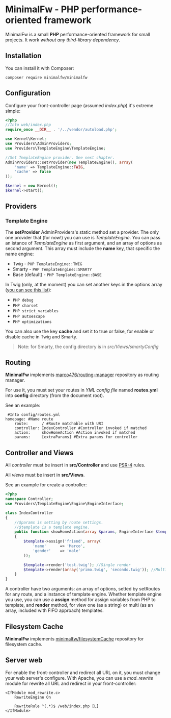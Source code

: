 # MinimalFw - PHP performance-oriented framework
MinimalFw is a small **PHP** performance-oriented framework for small projects. It work *without any third-library dependency*.

## Installation

You can install it with Composer:

```
composer require minimalfw/minimalfw
```

## Configuration

Configure your front-controller page (assumed *index.php*) it's extreme simple:

```PHP
<?php
//Into web/index.php
require_once __DIR__ . '/../vendor/autoload.php';

use Kernel\Kernel;
use Providers\AdminProviders;
use Providers\TemplateEngine\TemplateEngine;

//Set TemplateEngine provider. See next chapter.
AdminProviders::setProvider(new TemplateEngine(), array(
    'name' => TemplateEngine::TWIG,
    'cache' => false
));

$kernel = new Kernel();
$kernel->start();
```

## Providers

### Template Engine

The **setProvider** AdminProviders's static method set a provider. The only one provider that (for now!) you can use is *TemplateEngine*. You can pass an istance
of *TemplateEngine* as first argument, and an array of options as second argument. This array must include the **name** key, that specific the name engine:

* Twig           - ```PHP TemplateEngine::TWIG ```
* Smarty         - ```PHP TemplateEngine::SMARTY ```
* Base (default) - ```PHP TemplateEngine::BASE ```

In Twig (only, at the moment) you can set another keys in the options array ([you can see this list](http://twig.sensiolabs.org/doc/2.x/api.html#environment-options)):
* ```PHP debug ```
* ```PHP charset ```
* ```PHP strict_variables ```
* ```PHP autoescape ```
* ```PHP optimizations ```

You can also use the key **cache** and set it to true or false, for enable or disable cache in Twig and Smarty.

> Note: for Smarty, the config directory is in *src/Views/smartyConfig*

## Routing
**MinimalFw** implements [marco476/routing-manager](https://github.com/marco476/routing-manager) repository as routing manager.

For use it, you must set your routes in *YML config file* named **routes.yml** into **config** directory (from the document root).

See an example:

```YML
 #Into config/routes.yml
homepage: #Name route
    route:      / #Route matchable with URI
    controller: IndexController #Controller invoked if matched
    action:     showHomeAction #Action invoked if matched
    params:     [extraParams] #Extra params for controller
```

## Controller and Views

All *controller* must be insert in **src/Controller** and use [PSR-4](http://www.php-fig.org/psr/psr-4/) rules.

All *views* must be insert in **src/Views**.

See an example for create a controller:

```PHP
<?php
namespace Controller;
use Providers\TemplateEngine\Engine\EngineInterface;

class IndexController
{
    //$params is setting by route settings. 
    //$template is a template engine.
    public function showHomeAction(array $params, EngineInterface $template)
    {
        $template->assign('friend', array(
            'name'      => 'Marco',
            'gender'    => 'male'
        ));

        $template->render('test.twig'); //Single render
        $template->render(array('primo.twig', 'secondo.twig')); //Multi render
    }
}

```
A controller have two arguments: an array of options, setted by setRoutes for any route, and a instance
of template engine. Whether template engine you use, you can use a **assign** method for assign variables
from PHP to template, and **render** method, for view one (as a string) or multi (as an array, included with FIFO
approach) templates.

## Filesystem Cache
**MinimalFw** implements [minimalfw/filesystemCache](https://github.com/marco476/filesystem-cache) repository for filesystem cache.

## Server web
For enable the front-controller and redirect all URL on it, you must change your web server's configure.
With Apache, you can use a *mod_rewrite* module for rewrite all URL and redirect in your front-controller:

```
<IfModule mod_rewrite.c>
    RewriteEngine On

    RewriteRule ^(.*)$ /web/index.php [L]
</IfModule>
```
